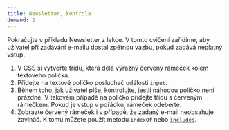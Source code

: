 ```yaml
---
title: Newsletter, kontrola
demand: 2
---
```


Pokračujte v příkladu Newsletter z lekce. V tomto cvičení zařidíme, aby uživatel při zadávání e-mailu dostal zpětnou vazbu, pokud zadává neplatný vstup.

1. V CSS si vytvořte třídu, která dělá výrazný červený rámeček kolem textového políčka.
1. Přidejte na textové políčko posluchač události `input`.
1. Během toho, jak uživatel píše, kontrolujte, jestli náhodou políčko není prázdné. V takovém případě na políčko přidejte třídu s červeným rámečkem. Pokud je vstup v pořádku, rámeček odeberte.
1. Zobrazte červený rámeček i v případě, že zadaný e-mail neobsahuje zavináč. K tomu můžete použít metodu `indexOf` nebo [`includes`](https://developer.mozilla.org/en-US/docs/Web/JavaScript/Reference/Global_Objects/String/includes).
